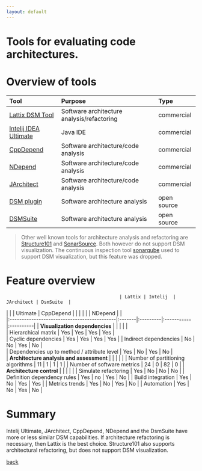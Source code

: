 ```yaml
---
layout: default
---
```


# Tools for evaluating code architectures.

# Overview of tools

| Tool		                                                | Purpose                                    | Type        |
|:----------------------------------------------------------|:-------------------------------------------|:------------|
| [Lattix DSM Tool](http://lattix.com/)                     | Software architecture analysis/refactoring | commercial  | 
| [Intelij IDEA Ultimate](https://www.jetbrains.com/idea/)  | Java IDE                                   | commercial  | 
| [CppDepend](https://www.cppdepend.com/)                   | Software architecture/code analysis        | commercial  | 
| [NDepend](https://www.ndepend.com/)                       | Software architecture/code analysis        | commercial  | 
| [JArchitect](https://www.jarchitect.com/)                 | Software architecture/code analysis        | commercial  | 
| [DSM plugin](https://github.com/tecsoft/dsm-vs-addin)     | Software architecture analysis             | open source | 
| [DSMSuite](https://dsmsuite.github.io/)                   | Software architecture analysis             | open source | 

> Other well known tools for architecture analysis and refactoring are [Structure101](http://structure101.com/) 
> and [SonarSource](https://www.sonarsource.com/). Both however do not support DSM visualization. 
> The continuous inspection tool [sonarqube](https://www.sonarqube.org/) used to support DSM visualization, but this feature was dropped. 

# Feature overview


	                                          | Lattix | Intelij  | JArchitect | DsmSuite  |
|                                             |        | Ultimate | CppDepend  |           |
|                                             |        |          | NDepend    |		   | 	
|:--------------------------------------------|:-------|:---------|:-----------|:----------|
| **Visualization dependencies**              |        |          |            |           |           
| Hierarchical matrix	                      | Yes	   | Yes	  | Yes        | Yes	   |  
| Cyclic dependencies	                      | Yes    | Yes	  | Yes	       | Yes       |
| Indirect dependencies	                      | No	   | No	      | Yes	       | No        |	
| Dependencies up to method / attribute level | Yes	   | No	      | Yes	       | No        |	
| **Architecture analysis and assessment**    |        |          |            |           |
| Number of partitioning algorithms           | 11	   | 1	      | 1	       | 1         |
| Number of software metrics	              | 24	   | 0	      | 82	       | 0         |
| **Architecture control**                    |        |          |            |           |
| Simulate refactoring	                      | Yes    | No       | No	       | No        |
| Definition dependency rules	              | Yes	   | no       | Yes        | No        |
| Build integration	                          | Yes	   | No       | Yes	       | Yes	   |
| Metrics trends	                          | Yes    | No       | Yes        | No        |
| Automation	                              | Yes	   | No	      | Yes	       | No        |

# Summary

Intelij Ultimate, JArchitect, CppDepend, NDepend and the DsmSuite have more or less similar DSM capabilities.
If architecture refactoring is necessary, then Lattix is the best choice. 
Structure101 also supports architectural refactoring, but does not support DSM visualization. 

[back](about)